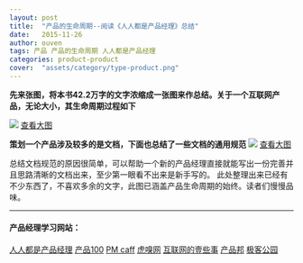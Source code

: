 ```yaml
---
layout: post
title:  "产品的生命周期--阅读《人人都是产品经理》总结"
date:   2015-11-26
author: ouven
tags: 产品 产品的生命周期 人人都是产品经理
categories: product-product
cover:  "assets/category/type-product.png"
---
```


**先来张图，将本书42.2万字的文字浓缩成一张图来作总结。关于一个互联网产品，无论大小，其生命周期过程如下**

![](http://7tszky.com1.z0.glb.clouddn.com/Fvy7vhQTsh8PKin2Kfi19cHhEVIN)
[查看大图](http://7tszky.com1.z0.glb.clouddn.com/Fvy7vhQTsh8PKin2Kfi19cHhEVIN)

**策划一个产品涉及较多的是文档，下面也总结了一些文档的通用规范**
![](http://7tszky.com1.z0.glb.clouddn.com/Fn1hANMme6STGs6znKsGvqAe7tJw)
[查看大图](http://7tszky.com1.z0.glb.clouddn.com/Fn1hANMme6STGs6znKsGvqAe7tJw)

总结文档规范的原因很简单，可以帮助一个新的产品经理直接就能写出一份完善并且思路清晰的文档出来，至少第一眼看不出来是新手写的。
此处整理出来已经有不少东西了，不喜欢多余的文字，此图已涵盖产品生命周期的始终。读者们慢慢品味。
***
#### 产品经理学习网站：

[人人都是产品经理](http://www.woshipm.com/)
[产品100](http://www.chanpin100.com/)
[PM caff](http://pmcaff.com/portal.php)
[虎嗅网](http://www.huxiu.com/)
[互联网的壹些事](http://www.yixieshi.com/)
[产品邦](http://www.masterchat.cn/)
[极客公园](http://www.geekpark.net/)